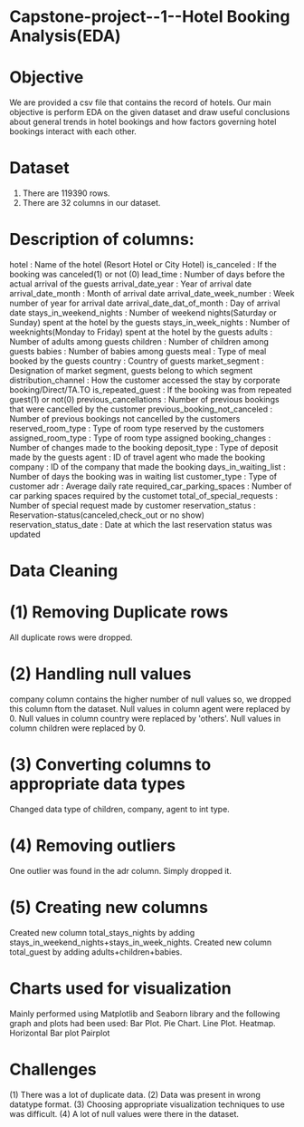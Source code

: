# Capstone-project--1--Hotel Booking Analysis(EDA)
# Objective
We are provided a csv file that contains the record of hotels.
Our main objective is perform EDA on the given dataset and draw useful conclusions about general trends in hotel bookings and how factors governing hotel bookings interact with each other.
# Dataset
1) There are 119390 rows.
2) There are 32 columns in our dataset.
# Description of columns:
hotel : Name of the hotel (Resort Hotel or City Hotel)
is_canceled : If the booking was canceled(1) or not (0)
lead_time : Number of days before the actual arrival of the guests
arrival_date_year : Year of arrival date
arrival_date_month : Month of arrival date
arrival_date_week_number : Week number of year for arrival date
arrival_date_dat_of_month : Day of arrival date
stays_in_weekend_nights : Number of weekend nights(Saturday or Sunday) spent at the hotel by the guests
stays_in_week_nights : Number of weeknights(Monday to Friday) spent at the hotel by the guests
adults : Number of adults among guests
children : Number of children among guests
babies : Number of babies among guests
meal : Type of meal booked by the guests
country : Country of guests
market_segment : Designation of market segment, guests belong to which segment
distribution_channel : How the customer accessed the stay by corporate booking/Direct/TA.TO
is_repeated_guest : If the booking was from repeated guest(1) or not(0)
previous_cancellations : Number of previous bookings that were cancelled by the customer
previous_booking_not_canceled : Number of previous bookings not cancelled by the customers
reserved_room_type : Type of room type reserved by the customers
assigned_room_type : Type of room type assigned
booking_changes : Number of changes made to the booking
deposit_type : Type of deposit made by the guests
agent : ID of travel agent who made the booking
company : ID of the company that made the booking
days_in_waiting_list : Number of days the booking was in waiting list
customer_type : Type of customer
adr : Average daily rate
required_car_parking_spaces : Number of car parking spaces required by the customet
total_of_special_requests : Number of special request made by customer
reservation_status : Reservation-status(canceled,check_out or no show)
reservation_status_date : Date at which the last reservation status was updated
# Data Cleaning
# (1) Removing Duplicate rows
All duplicate rows were dropped.

# (2) Handling null values
company column contains the higher number of null values so, we dropped this column ftom the dataset.
Null values in column agent were replaced by 0.
Null values in column country were replaced by 'others'.
Null values in column children were replaced by 0.
# (3) Converting columns to appropriate data types
Changed data type of children, company, agent to int type.
# (4) Removing outliers
One outlier was found in the adr column. Simply dropped it.
# (5) Creating new columns
Created new column total_stays_nights by adding stays_in_weekend_nights+stays_in_week_nights.
Created new column total_guest by adding adults+children+babies.
# Charts used for visualization
Mainly performed using Matplotlib and Seaborn library and the following graph and plots had been used:
Bar Plot.
Pie Chart.
Line Plot.
Heatmap.
Horizontal Bar plot
Pairplot
# Challenges
(1) There was a lot of duplicate data.
(2) Data was present in wrong datatype format.
(3) Choosing appropriate visualization techniques to use was difficult.
(4) A lot of null values were there in the dataset.
